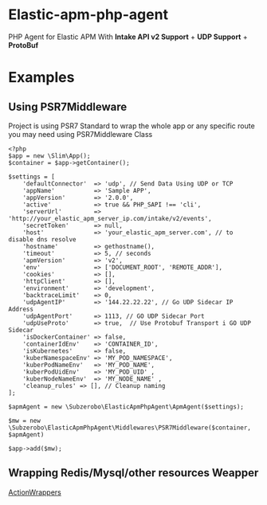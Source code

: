 # Elastic-apm-php-agent

PHP Agent for Elastic APM With **Intake API v2 Support** + **UDP Support** + **ProtoBuf**

# Examples 

## Using PSR7Middleware
Project is using PSR7 Standard to wrap the whole app or any specific route you may need using PSR7Middleware Class

```
<?php
$app = new \Slim\App();
$container = $app->getContainer();

$settings = [
    'defaultConnector'  => 'udp', // Send Data Using UDP or TCP 
    'appName'           => 'Sample APP',
    'appVersion'        => '2.0.0',
    'active'            => true && PHP_SAPI !== 'cli',
    'serverUrl'         => 'http://your_elastic_apm_server_ip.com/intake/v2/events',
    'secretToken'       => null,
    'host'              => 'your_elastic_apm_server.com', // to disable dns resolve
    'hostname'          => gethostname(),
    'timeout'           => 5, // seconds
    'apmVersion'        => 'v2', 
    'env'               => ['DOCUMENT_ROOT', 'REMOTE_ADDR'],
    'cookies'           => [],
    'httpClient'        => [],
    'environment'       => 'development',
    'backtraceLimit'    => 0,
    'udpAgentIP'        => '144.22.22.22', // Go UDP Sidecar IP Address
    'udpAgentPort'      => 1113, // GO UDP Sidecar Port
    'udpUseProto'       => true,  // Use Protobuf Transport i GO UDP Sidecar
    'isDockerContainer' => false,
    'containerIdEnv'    => 'CONTAINER_ID',
    'isKubernetes'      => false,
    'kuberNamespaceEnv' => 'MY_POD_NAMESPACE',
    'kuberPodNameEnv'   => 'MY_POD_NAME',
    'kuberPodUidEnv'    => 'MY_POD_UID' ,
    'kuberNodeNameEnv'  => 'MY_NODE_NAME' ,
    'cleanup_rules' => [], // Cleanup naming
];

$apmAgent = new \Subzerobo\ElasticApmPhpAgent\ApmAgent($settings);

$mw = new \Subzerobo\ElasticApmPhpAgent\Middlewares\PSR7Middleware($container, $apmAgent)

$app->add($mw);

```
## Wrapping Redis/Mysql/other resources Weapper

[ActionWrappers](https://github.com/subzerobo/elastic-apm-php-agent/tree/master/src/ActionWrappers)



